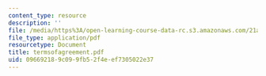 ```yaml
---
content_type: resource
description: ''
file: /media/https%3A/open-learning-course-data-rc.s3.amazonaws.com/21a-441-the-conquest-of-america-spring-2004/096692189c099fb52f4eef7305022e37_termsofagreement.pdf
file_type: application/pdf
resourcetype: Document
title: termsofagreement.pdf
uid: 09669218-9c09-9fb5-2f4e-ef7305022e37
---
```

